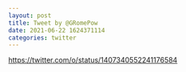```yaml
--- 
layout: post 
title: Tweet by @GRomePow 
date: 2021-06-22 1624371114 
categories: twitter 
--- 
```

https://twitter.com/o/status/1407340552241176584